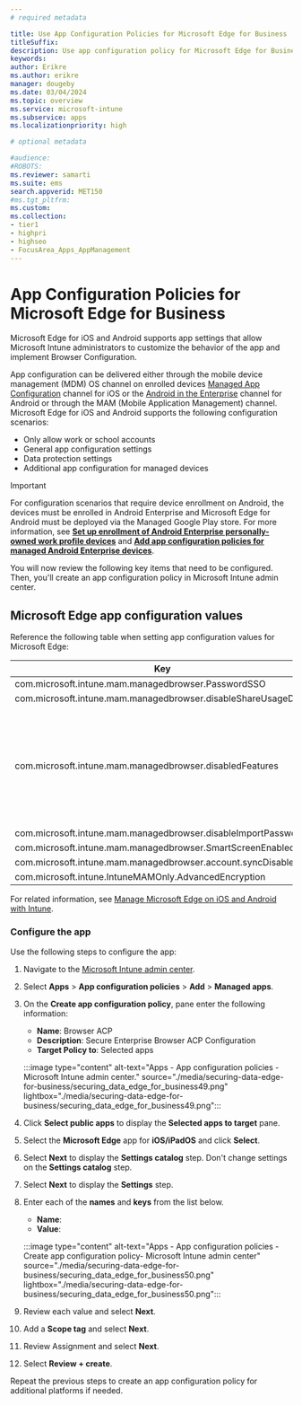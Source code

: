 ```yaml
---
# required metadata

title: Use App Configuration Policies for Microsoft Edge for Business
titleSuffix:
description: Use app configuration policy for Microsoft Edge for Business.
keywords:
author: Erikre
ms.author: erikre
manager: dougeby
ms.date: 03/04/2024
ms.topic: overview
ms.service: microsoft-intune
ms.subservice: apps
ms.localizationpriority: high

# optional metadata

#audience:
#ROBOTS: 
ms.reviewer: samarti
ms.suite: ems
search.appverid: MET150
#ms.tgt_pltfrm:
ms.custom: 
ms.collection:
- tier1
- highpri
- highseo
- FocusArea_Apps_AppManagement
---
```


# App Configuration Policies for Microsoft Edge for Business

Microsoft Edge for iOS and Android supports app settings that allow Microsoft Intune administrators to customize the behavior of the app and implement Browser Configuration.

App configuration can be delivered either through the mobile device management (MDM) OS channel on enrolled devices [Managed App Configuration](https://developer.apple.com/library/content/samplecode/sc2279/Introduction/Intro.html) channel for iOS or the [Android in the Enterprise](https://developer.android.com/work/managed-configurations) channel for Android or through the MAM (Mobile Application Management) channel. Microsoft Edge for iOS and Android supports the following configuration scenarios:

- Only allow work or school accounts
- General app configuration settings
- Data protection settings
- Additional app configuration for managed devices

> [!IMPORTANT]
> For configuration scenarios that require device enrollment on Android, the devices must be enrolled in Android Enterprise and Microsoft Edge for Android must be deployed via the Managed Google Play store. For more information, see [**Set up enrollment of Android Enterprise personally-owned work profile devices**](/mem/intune/enrollment/android-work-profile-enroll) and [**Add app configuration policies for managed Android Enterprise devices**](/mem/intune/apps/app-configuration-policies-use-android).

You will now review the following key items that need to be configured. Then, you'll create an app configuration policy in Microsoft Intune admin center.

## Microsoft Edge app configuration values

Reference the following table when setting app configuration values for Microsoft Edge:

| Key | Value | Example | Notes |
|---|---|---|---|
| com.microsoft.intune.mam.managedbrowser.PasswordSSO | TRUE |  |  |
| com.microsoft.intune.mam.managedbrowser.disableShareUsageData | TRUE |  |  |
| com.microsoft.intune.mam.managedbrowser.disabledFeatures | Option include:<br><ul><li>`password`</li><li>`inprivate`</li><li>`autofill`</li><li>`translator`</li><li>`drop`</li><li>`developer tools`</li></ul> | `password|inprivate|autofill|translator|drop|developer tools` | To disable a feature, include it as part of the value. |
| com.microsoft.intune.mam.managedbrowser.disableImportPasswords | TRUE |  |  |
| com.microsoft.intune.mam.managedbrowser.SmartScreenEnabled | TRUE |  |  |
| com.microsoft.intune.mam.managedbrowser.account.syncDisabled | TRUE |  |  |
| com.microsoft.intune.IntuneMAMOnly.AdvancedEncryption | enabled |  |  |

For related information, see [Manage Microsoft Edge on iOS and Android with Intune](../apps/manage-microsoft-edge.md).

### Configure the app

Use the following steps to configure the app:

1. Navigate to the [Microsoft Intune admin center](https://go.microsoft.com/fwlink/?linkid=2109431).

2. Select **Apps** > **App configuration policies** > **Add** > **Managed apps**.

3. On the **Create app configuration policy**, pane enter the following information:

    - **Name**: Browser ACP
    - **Description**: Secure Enterprise Browser ACP Configuration
    - **Target Policy to**: Selected apps

    :::image type="content" alt-text="Apps - App configuration policies - Microsoft Intune admin center." source="./media/securing-data-edge-for-business/securing_data_edge_for_business49.png" lightbox="./media/securing-data-edge-for-business/securing_data_edge_for_business49.png":::

4. Click **Select public apps** to display the **Selected apps to target** pane.

5. Select the **Microsoft Edge** app for **iOS/iPadOS** and click **Select**.

5. Select **Next** to display the **Settings catalog** step. Don't change settings on the **Settings catalog** step.

6. Select **Next** to display the **Settings** step.

7. Enter each of the **names** and **keys** from the list below.
    
    - **Name**: 
    - **Value**: 

    :::image type="content" alt-text="Apps  -  App configuration policies  -  Create app configuration policy- Microsoft Intune admin center" source="./media/securing-data-edge-for-business/securing_data_edge_for_business50.png" lightbox="./media/securing-data-edge-for-business/securing_data_edge_for_business50.png":::
    
8. Review each value and select **Next**.

9. Add a **Scope tag** and select **Next**.

10. Review Assignment and select **Next**.

11. Select **Review + create**.

Repeat the previous steps to create an app configuration policy for additional platforms if needed.

